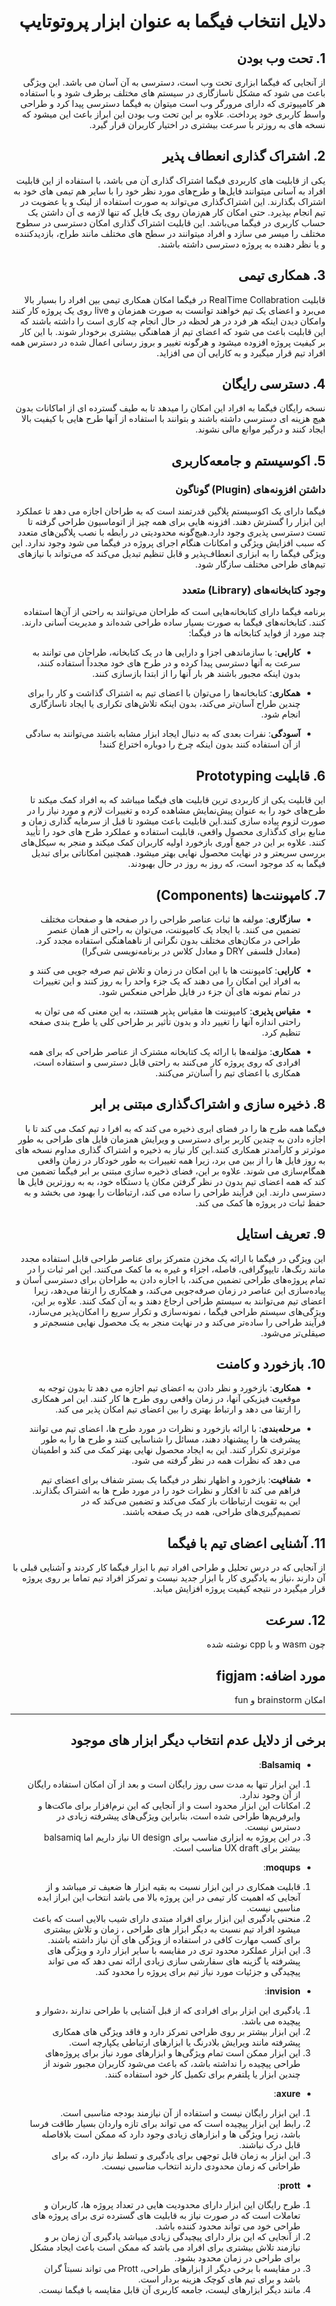 <div dir="rtl">

# دلایل انتخاب فیگما به عنوان ابزار پروتوتایپ

## 1. تحت وب بودن

 از آنجایی که فیگما ابزاری تحت وب است، دسترسی به آن آسان می باشد. این ویژگی باعث می شود که مشکل ناسازگاری در سیستم های مختلف برطرف شود و با استفاده هر کامپیوتری که دارای مرورگر وب است میتوان به فیگما دسترسی پیدا کرد و طراحی واسط کاربری خود پرداخت. علاوه بر این تحت وب بودن این ابراز باعث این میشود که نسخه های به روزتر با سرعت بیشتری در اختیار کاربران قرار گیرد.

## 2. اشتراک گذاری انعطاف پذیر

 یکی از قابلیت های کاربردی فیگما اشتراک گذاری آن می باشد، با استفاده از این قابلیت افراد به آسانی میتوانند فایل‌ها و طرح‌های مورد نظر خود را با سایر هم تیمی های خود به اشتراک بگذارند. این اشتراک‌گذاری می‌تواند به صورت استفاده از لینک و یا عضویت در تیم انجام بپذیرد. حتی امکان کار هم‌زمان روی یک فایل  که تنها لازمه ی آن داشتن یک حساب کاربری در فیگما می‌باشد. این قابلیت اشتراک گذاری امکان دسترسی در سطوح مختلف را میسر می سازد و افراد میتوانند در سطح های مختلف مانند طراح، بازدیدکننده و یا نظر دهنده به پروژه دسترسی داشته باشند.

## 3. همکاری تیمی

 قابلیت RealTime Collabration در فیگما امکان همکاری تیمی بین افراد را بسیار بالا می‌برد و اعضای یک تیم خواهند توانست به صورت همزمان و live روی یک پروژه کار کنند وامکان دیدن اینکه هر فرد در هر لحظه در حال انجام چه کاری است را داشته باشند که این قابلیت باعث می شود که اعضای تیم از هماهنگی بیشتری برخودار شوند. با این کار بر کیفیت پروژه افزوده میشود و هرگونه تغییر و بروز رسانی اعمال شده در دسترس همه افراد تیم قرار میگیرد و به کارایی آن می افزاید.

## 4. دسترسی رایگان

 نسخه رایگان فیگما به افراد این امکان را میدهد تا به طیف گسترده ای از اماکانات بدون هیچ هزینه ای دسترسی داشته باشند و بتوانند با استفاده از آنها طرح هایی با کیفیت بالا ایجاد کنند و درگیر موانع مالی نشوند.

## 5. اکوسیستم و جامعه‌کاربری

### داشتن افزونه‌های (Plugin) گوناگون

 فیگما  دارای یک اکوسیستم پلاگین قدرتمند است که به طراحان اجازه می دهد تا عملکرد این ابزار را گسترش دهند. افزونه هایی برای همه چیز از اتوماسیون طراحی گرفته تا تست دسترسی پذیری وجود دارد.هیچ‌گونه محدودیتی در رابطه با نصب پلاگین‌های متعدد که سبب افزایش ویژگی و امکانات هنگام اجرای پروژه در فیگما می شود وجود ندارد. این ویژگی فیگما را به ابزاری انعطاف‌پذیر و قابل تنظیم تبدیل می‌کند که می‌تواند با نیازهای تیم‌های طراحی مختلف سازگار شود.

### ‌وجود کتابخانه‌های (Library) متعدد

برنامه فیگما دارای کتابخانه‌‌هایی است که طراحان می‌توانند به راحتی از آن‌ها استفاده کنند. کتابخانه‌های فیگما به صورت بسیار ساده طراحی شده‌‌اند و مدیریت آسانی دارند. چند مورد از فواید کتابخانه ها در فیگما:

- **کارایی**: با سازماندهی اجزا و دارایی ها در یک کتابخانه، طراحان می توانند به سرعت به آنها دسترسی پیدا کرده و در طرح های خود مجدداً استفاده کنند، بدون اینکه مجبور باشند هر بار آنها را از ابتدا بازسازی کنند.

- **همکاری**: کتابخانه‌ها را می‌توان با اعضای تیم به اشتراک گذاشت و کار را برای چندین طراح آسان‌تر می‌کند، بدون اینکه تلاش‌های تکراری یا ایجاد ناسازگاری انجام شود.

- **آسودگی**: نفرات بعدی که به دنبال ایجاد ابزار مشابه باشند می‌توانند به سادگی از آن استفاده کنند بدون اینکه چرخ را دوباره اختراع کنند!

## 6. قابلیت Prototyping

 این قابلیت یکی از کاربردی ترین قابلیت های فیگما میباشد که به افراد کمک میکند تا طرح‌های خود را به عنوان پیش‌نمایش مشاهده کرده و تغییرات لازم و مورد نیاز را در صورت لزوم پیاده سازی کنند.این قابلیت باعث میشود تا قبل از سرمایه گذاری زمان و منابع برای کدگذاری محصول واقعی، قابلیت استفاده و عملکرد طرح های خود را تأیید کنند. علاوه بر این در جمع آوری بازخورد اولیه کاربران کمک میکند و منجر به سیکل‌های بررسی سریعتر و در نهایت محصول نهایی بهتر میشود. همچنین امکاناتی برای تبدیل فیگما به کد موجود است، که روز به روز در حال بهبودند.

## 7. ‌کامپوننت‌ها (Components)

- **سازگاری**: مولفه ها ثبات عناصر طراحی را در صفحه ها و صفحات مختلف تضمین می کنند. با ایجاد یک کامپوننت، می‌توان به راحتی از همان عنصر طراحی در مکان‌های مختلف بدون نگرانی از ناهماهنگی استفاده مجدد کرد. (معادل فلسفی DRY و معادل کلاس در برنامه‌نویسی ‌شی‌گرا)

- **کارایی**: کامپوننت ها با این امکان در زمان و تلاش تیم صرفه جویی می کنند و به افراد این امکان را می دهند که یک جزء واحد را به روز کنند و این تغییرات در تمام نمونه های آن جزء در فایل طراحی منعکس شود.

- **مقیاس پذیری**: کامپوننت ها مقیاس پذیر هستند، به این معنی که می توان به راحتی اندازه آنها را تغییر داد و بدون تأثیر بر طراحی کلی یا طرح بندی صفحه تنظیم کرد.

- **همکاری**: مؤلفه‌ها با ارائه یک کتابخانه مشترک از عناصر طراحی که برای همه افرادی که روی پروژه کار می‌کنند به راحتی قابل دسترسی و استفاده است، همکاری با اعضای تیم را آسان‌تر می‌کنند.

## 8. ذخیره سازی و اشتراک‌گذاری مبتنی بر ابر

فیگما همه طرح ها را در فضای ابری ذخیره می کند که به افرا د تیم کمک می کند تا با اجازه دادن به چندین کاربر برای دسترسی و ویرایش همزمان فایل های طراحی به طور موثرتر و کارآمدتر همکاری کنند.این کار نیاز به ذخیره و اشتراک گذاری مداوم نسخه های به روز فایل ها را از بین می برد، زیرا همه تغییرات به طور خودکار در زمان واقعی همگام‌سازی می شوند. علاوه بر این، فضای ذخیره سازی مبتنی بر ابر فیگما تضمین می کند که همه اعضای تیم بدون در نظر گرفتن مکان یا دستگاه خود، به به روزترین فایل ها دسترسی دارند. این فرآیند طراحی را ساده می کند، ارتباطات را بهبود می بخشد و به حفظ ثبات در پروژه ها کمک می کند.

## 9. تعریف استایل

این ویژگی در فیگما با ارائه یک مخزن متمرکز برای عناصر طراحی قابل استفاده مجدد مانند رنگ‌ها، تایپوگرافی، فاصله، اجزاء و غیره به ما کمک می‌کنند. این امر ثبات را در تمام پروژه‌های طراحی تضمین می‌کند، با اجازه دادن به طراحان برای دسترسی آسان و پیاده‌سازی این عناصر در زمان صرفه‌جویی می‌کند، و همکاری را ارتقا می‌دهد، زیرا اعضای تیم می‌توانند به سیستم طراحی ارجاع دهند و به آن کمک کنند. علاوه بر این، ویژگی‌های سیستم طراحی فیگما ، نمونه‌سازی و تکرار سریع را امکان‌پذیر می‌سازد، فرآیند طراحی را ساده‌تر می‌کند و در نهایت منجر به یک محصول نهایی منسجم‌تر و صیقلی‌تر می‌شود.

## 10. بازخورد و کامنت

- **همکاری**: بازخورد و نظر دادن به اعضای تیم اجازه می دهد تا بدون توجه به موقعیت فیزیکی آنها، در زمان واقعی روی طرح ها کار کنند. این امر همکاری را ارتقا می دهد و ارتباط بهتری را بین اعضای تیم امکان پذیر می کند.

- **مرحله‌بندی**: با ارائه بازخورد و نظرات در مورد طرح ها، اعضای تیم می توانند پیشرفت ها را پیشنهاد دهند، مسائل را شناسایی کنند و طرح ها را به طور موثرتری تکرار کنند. این به ایجاد محصول نهایی بهتر کمک می کند و اطمینان می دهد که نظرات همه در نظر گرفته می شود.

- **شفافیت**: بازخورد و اظهار نظر در فیگما یک بستر شفاف برای اعضای تیم فراهم می کند تا افکار و نظرات خود را در مورد طرح ها به اشتراک بگذارند. این به تقویت ارتباطات باز کمک می‌کند و تضمین می‌کند که در تصمیم‌گیری‌های طراحی، همه در یک صفحه باشند.

## 11. آشنایی اعضای تیم با فیگما

از آنجایی که در درس تحلیل و طراحی افراد تیم با ابزار فیگما کار کردند و آشنایی قبلی با آن دارند ،نیاز به یادگیری کار با ابزار جدید نیست و تمرکز افراد تیم تماما بر روی پروژه قرار میگیرد در نتیجه کیفیت پروژه افزایش میابد.

## 12. سرعت
چون wasm و با cpp نوشته شده

## مورد اضافه: figjam
امکان brainstorm و fun

---

## برخی از دلایل عدم انتخاب دیگر ابزار های موجود

- **Balsamiq**:

1. این ابزار تنها به مدت سی روز رایگان است و بعد از آن امکان استفاده رایگان از آن وجود ندارد.
2. امکانات این ابزار محدود است و از آنجایی که این نرم‌افزار برای ماکت‌ها و وایرفریم‌ها طراحی شده است، بنابراین ویژگی‌های پیشرفته زیادی در دسترس نیست.
3. در این پروژه به ابزاری مناسب برای UI design نیاز داریم اما balsamiq بیشتر برای UX draft مناسب است.

- **moqups**:

1. قابلیت همکاری در این ابزار نسبت به بقیه ابزار ها ضعیف تر میباشد و از آنجایی که اهمیت کار تیمی در این پروژه بالا می باشد انتخاب این ابراز ایده مناسبی نیست.
2. منحنی یادگیری این ابزار برای افراد مبتدی دارای شیب بالایی است که باعث میشود افراد تیم نسبت به دیگر ابزار های طراحی ، زمان و تلاش بیشتری برای کسب مهارت کافی در استفاده از ویژگی های آن نیاز داشته باشند.
3. این ابزار عملکرد محدود تری در مقایسه با سایر ابزار دارد و ویژگی های پیشرفته یا گزینه های سفارشی سازی زیادی ارائه نمی دهد که می تواند پیچیدگی و جزئیات مورد نیاز تیم برای پروژه را محدود کند.

- **invision**:

1. یادگیری این ابزار برای افرادی که از قبل آشنایی با طراحی ندارند ،دشوار و پیچیده می باشد.
2. این ابزار بیشتر بر روی طراحی تمرکز دارد و فاقد ویژگی های همکاری پیشرفته مانند ویرایش بلادرنگ یا ابزارهای ارتباطی یکپارچه است.
3. این ابزار ممکن است تمام ویژگی‌ها و ابزارهای مورد نیاز برای پروژه‌های طراحی پیچیده را نداشته باشد، که باعث می‌شود کاربران مجبور شوند از چندین ابزار یا پلتفرم برای تکمیل کار خود استفاده کنند.

- **axure**:

1. این ابزار رایگان نیست و استفاده از آن نیازمند بودجه مناسبی است.
2. رابط این ابزار پیچیده است که می تواند برای تازه واردان بسیار طاقت فرسا باشد، زیرا ویژگی ها و ابزارهای زیادی وجود دارد که ممکن است بلافاصله قابل درک نباشند.
3. این ابزار به زمان قابل توجهی برای یادگیری و تسلط نیاز دارد، که  برای طراحانی که زمان محدودی دارند انتخاب مناسبی نیست.

- **prott**:

1. طرح رایگان این ابزار دارای محدودیت هایی در تعداد پروژه ها، کاربران و تعاملات است که در صورت نیاز به قابلیت های گسترده تری برای پروژه های طراحی خود می تواند محدود کننده باشد.
2. از آنجایی که این بزار دارای پیچیدگی زیادی میباشد یادگیری آن زمان بر و نیازمند تلاش بیشتری برای افراد می باشد که ممکن است باعث ایجاد مشکل برای طراحی در زمان محدود بشود.
3. در مقایسه با برخی دیگر از ابزارهای طراحی، Prott می تواند نسبتاً گران باشد و برای تیم های کوچک هزینه بردار است.
4. مانند دیگر ابزار‌های لیست، جامعه کاربری آن قابل مقایسه با فیگما نیست.

</div>
